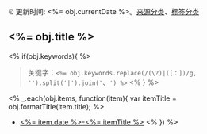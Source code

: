 :alarm_clock: 更新时间: <%= obj.currentDate %>。[来源分类](../README.md)、[标签分类](../TAGS.md)

## <%= obj.title %>

<% if(obj.keywords){ %>
> 关键字：`<%= obj.keywords.replace(/(\?)|([：])/g, '').split('|').join('`、`') %>`
<% } %>

<% _.each(obj.items, function(item){ var itemTitle = obj.formatTitle(item.title); %>
- [<%= item.date %>-<%= itemTitle %>](<%= item.link %>) <% }) %>